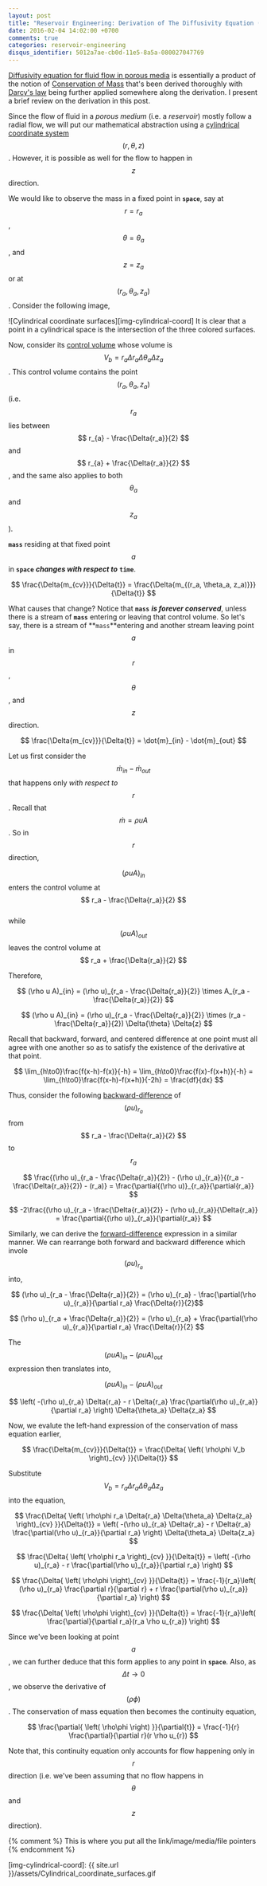```yaml
---
layout: post
title: "Reservoir Engineering: Derivation of The Diffusivity Equation (part 1)"
date: 2016-02-04 14:02:00 +0700
comments: true
categories: reservoir-engineering
disqus_identifier: 5012a7ae-cb0d-11e5-8a5a-080027047769
---
```


[Diffusivity equation for fluid flow in porous media](diffusivity-eq) is essentially a product of the notion of [Conservation of Mass](continuity-eq) that's been derived thoroughly with [Darcy's law](darcy-eq) being further applied somewhere along the derivation. I present a brief review on the derivation in this post.

Since the flow of fluid in a *porous medium* (i.e. a *reservoir*) mostly follow a radial flow, we will put our mathematical abstraction using a [cylindrical coordinate system](cylindrical-coord) $$ (r, \theta, z) $$. However, it is possible as well for the flow to happen in $$ z $$ direction.

We would like to observe the mass in a fixed point in **`space`**, say at $$ r=r_a $$, $$ \theta=\theta_a$$, and $$ z=z_a $$ or at $$ (r_a, \theta_a, z_a) $$. Consider the following image,

![Cylindrical coordinate surfaces][img-cylindrical-coord]
It is clear that a point in a cylindrical space is the intersection of the three colored surfaces.

Now, consider its [control volume](control-volume) whose volume is $$ V_b = r_a \Delta{r_a} \Delta{\theta_a} \Delta{z_a} $$. This control volume contains the point $$ (r_a, \theta_a, z_a) $$ (i.e. $$ r_{a} $$ lies between $$ r_{a} - \frac{\Delta{r_a}}{2} $$ and $$ r_{a} + \frac{\Delta{r_a}}{2} $$, and the same also applies to both $$ \theta_a $$ and $$ z_a $$).

**`mass`** residing at that fixed point $$ a $$ in **`space`** ***changes with respect to*** **`time`**.

$$ \frac{\Delta{m_{cv}}}{\Delta{t}} = \frac{\Delta{m_{(r_a, \theta_a, z_a)}}}{\Delta{t}} $$

What causes that change? Notice that **`mass`** ***is forever conserved***, unless there is a stream of **`mass`** entering or leaving that control volume. So let's say, there is a stream of **`mass`**entering and another stream leaving point $$ a $$ in $$ r $$, $$ \theta $$, and $$ z $$ direction.

$$ \frac{\Delta{m_{cv}}}{\Delta{t}} = \dot{m}_{in} - \dot{m}_{out} $$

Let us first consider the $$ \dot{m}_{in} - \dot{m}_{out} $$ that happens only *with respect to* $$ r $$. Recall that $$ \dot{m} = \rho u A $$. So in $$ r $$ direction,

$$ (\rho u A)_{in} $$ enters the control volume at $$ r_a - \frac{\Delta{r_a}}{2} $$ <br />
while $$ (\rho u A)_{out} $$ leaves the control volume at $$ r_a + \frac{\Delta{r_a}}{2} $$

Therefore,

$$ (\rho u A)_{in} = (\rho u)_{r_a - \frac{\Delta{r_a}}{2}} \times  A_{r_a - \frac{\Delta{r_a}}{2}} $$

$$ (\rho u A)_{in} = (\rho u)_{r_a - \frac{\Delta{r_a}}{2}} \times  (r_a - \frac{\Delta{r_a}}{2}) \Delta{\theta} \Delta{z} $$

Recall that backward, forward, and centered difference at one point must all agree with one another so as to satisfy the existence of the derivative  at that point.

$$ \lim_{h\to0}\frac{f(x-h)-f(x)}{-h} = \lim_{h\to0}\frac{f(x)-f(x+h)}{-h} = \lim_{h\to0}\frac{f(x-h)-f(x+h)}{-2h} = \frac{df}{dx} $$

Thus, consider the following [backward-difference](finite-difference) of $$ (\rho u)_{r_a} $$ from $$ r_a - \frac{\Delta{r_a}}{2} $$ to $$ r_a $$

$$ \frac{(\rho u)_{r_a - \frac{\Delta{r_a}}{2}} - (\rho u)_{r_a}}{(r_a - \frac{\Delta{r_a}}{2}) - (r_a)} = \frac{\partial{(\rho u)}_{r_a}}{\partial{r_a}} $$

$$ -2\frac{(\rho u)_{r_a - \frac{\Delta{r_a}}{2}} - (\rho u)_{r_a}}{\Delta{r_a}} = \frac{\partial{(\rho u)}_{r_a}}{\partial{r_a}} $$

Similarly, we can derive the [forward-difference](finite-difference) expression in a similar manner. We can rearrange both forward and backward difference which invole $$ (\rho u)_{r_a} $$ into,

$$ (\rho u)_{r_a - \frac{\Delta{r_a}}{2}} = (\rho u)_{r_a} - \frac{\partial(\rho u)_{r_a}}{\partial r_a} \frac{\Delta{r}}{2}$$

$$ (\rho u)_{r_a + \frac{\Delta{r_a}}{2}} = (\rho u)_{r_a} + \frac{\partial(\rho u)_{r_a}}{\partial r_a} \frac{\Delta{r}}{2} $$

The $$ (\rho u A)_{in} - (\rho u A)_{out} $$ expression then translates into,

$$ (\rho u A)_{in} - (\rho u A)_{out} $$

$$ \left( -(\rho u)_{r_a} \Delta{r_a} - r \Delta{r_a} \frac{\partial(\rho u)_{r_a}}{\partial r_a} \right) \Delta{\theta_a} \Delta{z_a} $$

Now, we evalute the left-hand expression of the conservation of mass equation earlier,

$$ \frac{\Delta{m_{cv}}}{\Delta{t}} = \frac{\Delta{ \left( \rho\phi V_b \right)_{cv} }}{\Delta{t}} $$

Substitute $$ V_b = r_a \Delta{r_a} \Delta{\theta_a} \Delta{z_a} $$ into the equation,

$$ \frac{\Delta{ \left( \rho\phi r_a \Delta{r_a} \Delta{\theta_a} \Delta{z_a} \right)_{cv} }}{\Delta{t}} = \left( -(\rho u)_{r_a} \Delta{r_a} - r \Delta{r_a} \frac{\partial(\rho u)_{r_a}}{\partial r_a} \right) \Delta{\theta_a} \Delta{z_a} $$

$$ \frac{\Delta{ \left( \rho\phi r_a \right)_{cv} }}{\Delta{t}} = \left( -(\rho u)_{r_a} - r \frac{\partial(\rho u)_{r_a}}{\partial r_a} \right)  $$

$$ \frac{\Delta{ \left( \rho\phi \right)_{cv} }}{\Delta{t}} = \frac{-1}{r_a}\left( (\rho u)_{r_a} \frac{\partial r}{\partial r} + r \frac{\partial(\rho u)_{r_a}}{\partial r_a} \right)  $$

$$ \frac{\Delta{ \left( \rho\phi \right)_{cv} }}{\Delta{t}} = \frac{-1}{r_a}\left( \frac{\partial}{\partial r_a}(r_a \rho u_{r_a}) \right)  $$

Since we've been looking at point $$ a $$, we can further deduce that this form applies to any point in **`space`**. Also, as $$ \Delta{t} \to 0 $$, we observe the derivative of $$ \left(\rho\phi\right) $$. The conservation of mass equation then becomes the continuity equation,

$$ \frac{\partial{ \left( \rho\phi \right) }}{\partial{t}} = \frac{-1}{r} \frac{\partial}{\partial r}(r \rho u_{r}) $$

Note that, this continuity equation only accounts for flow happening only in $$ r $$ direction (i.e. we've been assuming that no flow happens in $$ \theta $$ and $$ z $$ direction).





{% comment %} This is where you put all the link/image/media/file pointers {% endcomment %}

[diffusivity-eq]: http://petrowiki.org/Reservoir_inflow_performance
[continuity-eq]: https://en.wikipedia.org/wiki/Continuity_equation#Fluid_dynamics
[darcy-eq]: https://en.wikipedia.org/wiki/Darcy%27s_law#Darcy.27s_Law_in_Petroleum_Engineering
[cylindrical-coord]: https://en.wikipedia.org/wiki/Cylindrical_coordinate_system
[control-volume]: https://en.wikipedia.org/wiki/Control_volume
[finite-difference]: https://en.wikipedia.org/wiki/Finite_difference


[img-cylindrical-coord]: {{ site.url }}/assets/Cylindrical_coordinate_surfaces.gif
